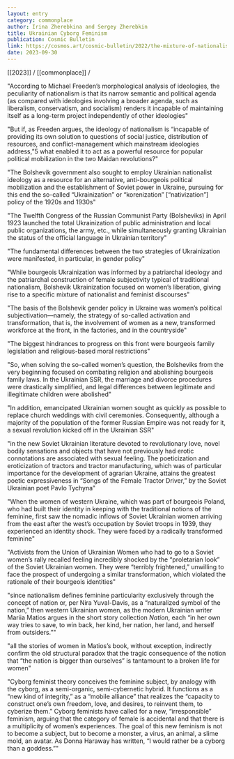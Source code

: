 ```yaml
---
layout: entry
category: commonplace
author: Irina Zherebkina and Sergey Zherebkin
title: Ukrainian Cyborg Feminism
publication: Cosmic Bulletin
link: https://cosmos.art/cosmic-bulletin/2022/the-mixture-of-nationalist-and-feminist-discourses-in-the-ukrainian-ssr-or-the-question-of-cyborg-nationalism
date: 2023-09-30
---
```


[[2023]] / [[commonplace]] / 

"According to Michael Freeden’s morphological analysis of ideologies, the peculiarity of nationalism is that its narrow semantic and political agenda (as compared with ideologies involving a broader agenda, such as liberalism, conservatism, and socialism) renders it incapable of maintaining itself as a long-term project independently of other ideologies"

"But if, as Freeden argues, the ideology of nationalism is “incapable of providing its own solution to questions of social justice, distribution of resources, and conflict-management which mainstream ideologies address,”5 what enabled it to act as a powerful resource for popular political mobilization in the two Maidan revolutions?"

"The Bolshevik government also sought to employ Ukrainian nationalist ideology as a resource for an alternative, anti-bourgeois political mobilization and the establishment of Soviet power in Ukraine, pursuing for this end the so-called “Ukrainization” or “korenization” [“nativization”] policy of the 1920s and 1930s"

"The Twelfth Congress of the Russian Communist Party (Bolsheviks) in April 1923 launched the total Ukrainization of public administration and local public organizations, the army, etc., while simultaneously granting Ukrainian the status of the official language in Ukrainian territory"

"The fundamental differences between the two strategies of Ukrainization were manifested, in particular, in gender policy"

"While bourgeois Ukrainization was informed by a patriarchal ideology and the patriarchal construction of female subjectivity typical of traditional nationalism, Bolshevik Ukrainization focused on women’s liberation, giving rise to a specific mixture of nationalist and feminist discourses"

"The basis of the Bolshevik gender policy in Ukraine was women’s political subjectivation—namely, the strategy of so-called activation and transformation, that is, the involvement of women as a new, transformed workforce at the front, in the factories, and in the countryside"

"The biggest hindrances to progress on this front were bourgeois family legislation and religious-based moral restrictions"

"So, when solving the so-called women’s question, the Bolsheviks from the very beginning focused on combating religion and abolishing bourgeois family laws. In the Ukrainian SSR, the marriage and divorce procedures were drastically simplified, and legal differences between legitimate and illegitimate children were abolished"

"In addition, emancipated Ukrainian women sought as quickly as possible to replace church weddings with civil ceremonies. Consequently, although a majority of the population of the former Russian Empire was not ready for it, a sexual revolution kicked off in the Ukrainian SSR"

"in the new Soviet Ukrainian literature devoted to revolutionary love, novel bodily sensations and objects that have not previously had erotic connotations are associated with sexual feeling. The poeticization and eroticization of tractors and tractor manufacturing, which was of particular importance for the development of agrarian Ukraine, attains the greatest poetic expressiveness in “Songs of the Female Tractor Driver,” by the Soviet Ukrainian poet Pavlo Tychyna"

"When the women of western Ukraine, which was part of bourgeois Poland, who had built their identity in keeping with the traditional notions of the feminine, first saw the nomadic inflows of Soviet Ukrainian women arriving from the east after the west’s occupation by Soviet troops in 1939, they experienced an identity shock. They were faced by a radically transformed feminine"

"Activists from the Union of Ukrainian Women who had to go to a Soviet women’s rally recalled feeling incredibly shocked by the “proletarian look” of the Soviet Ukrainian women. They were “terribly frightened,” unwilling to face the prospect of undergoing a similar transformation, which violated the rationale of their bourgeois identities"

"since nationalism defines feminine particularity exclusively through the concept of nation or, per Nira Yuval-Davis, as a “naturalized symbol of the nation,” then western Ukrainian women, as the modern Ukrainian writer Mariia Matios argues in the short story collection *Nation*, each “in her own way tries to save, to win back, her kind, her nation, her land, and herself from outsiders.”"

"all the stories of women in Matios’s book, without exception, indirectly confirm the old structural paradox that the tragic consequence of the notion that “the nation is bigger than ourselves” is tantamount to a broken life for women"

"Cyborg feminist theory conceives the feminine subject, by analogy with the cyborg, as a semi-organic, semi-cybernetic hybrid. It functions as a “new kind of integrity,” as a “mobile alliance” that realizes the “capacity to construct one’s own freedom, love, and desires, to reinvent them, to cyberize them.” Cyborg feminists have called for a new, “irresponsible” feminism, arguing that the category of female is accidental and that there is a multiplicity of women’s experiences. The goal of this new feminism is not to become a subject, but to become a monster, a virus, an animal, a slime mold, an avatar. As Donna Haraway has written, “I would rather be a cyborg than a goddess.”"
